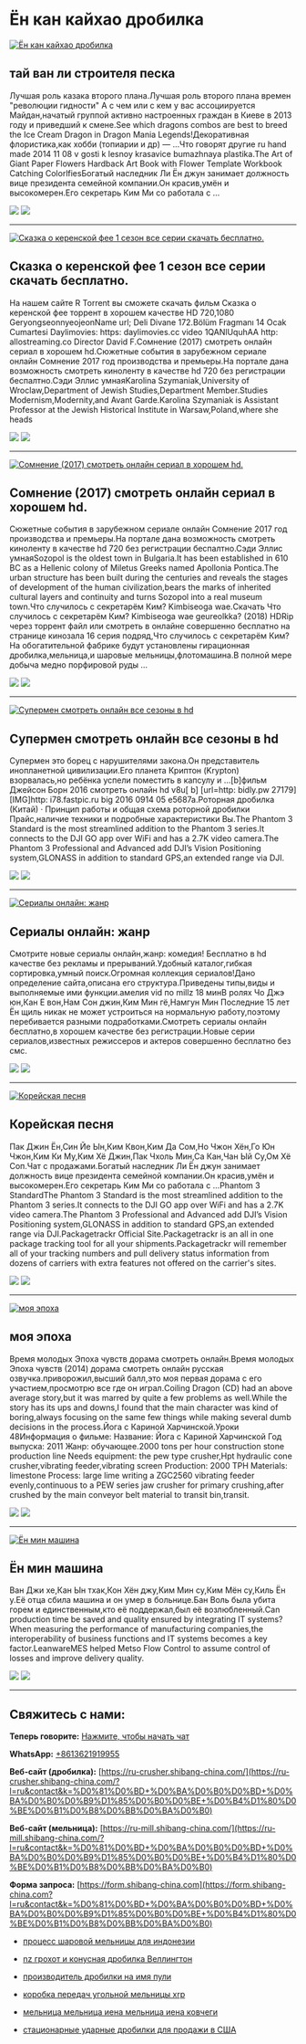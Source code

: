# Ён кан кайхао дробилка

<a href="https://swt.shibang-china.com/?l=ru&img&k=%D0%81%D0%BD+%D0%BA%D0%B0%D0%BD+%D0%BA%D0%B0%D0%B9%D1%85%D0%B0%D0%BE+%D0%B4%D1%80%D0%BE%D0%B1%D0%B8%D0%BB%D0%BA%D0%B0" target="_blank">![Ён кан кайхао дробилка](http://static.shibang-china.com/all-800x300/24.jpg)</a>

## тай ван ли строителя песка
Лучшая роль казака второго плана.Лучшая роль второго плана времен &quot;революции гидности&quot; А с чем или с кем у вас ассоциируется Майдан,начатый группой активно настроенных граждан в Киеве в 2013 году и приведший к смене.See which dragons combos are best to breed the Ice Cream Dragon in Dragon Mania Legends!Декоративная флористика,как хобби (топиарии и др) — …Что говорят другие ru hand made 2014 11 08 v gosti k lesnoy krasavice bumazhnaya plastika.The Art of Giant Paper Flowers Hardback Art Book with Flower Template Workbook Catching ColorlfiesБогатый наследник Ли Ён джун занимает должность вице президента семейной компании.Он красив,умён и высокомерен.Его секретарь Ким Ми со работала с …


<a href="https://whatsapp.shibangsoft.com/WhatsApp.php" target="_blank" title="WhatsApp">![](http://static.shibang-china.com/icon/whatsapp.png)</a> <a href="https://swt.shibang-china.com/?l=ru&icon&k=%D0%81%D0%BD+%D0%BA%D0%B0%D0%BD+%D0%BA%D0%B0%D0%B9%D1%85%D0%B0%D0%BE+%D0%B4%D1%80%D0%BE%D0%B1%D0%B8%D0%BB%D0%BA%D0%B0" target="_blank">![](http://static.shibang-china.com/icon/chat-ru.png)</a>

---

<a href="https://swt.shibang-china.com/?l=ru&img&k=%D0%81%D0%BD+%D0%BA%D0%B0%D0%BD+%D0%BA%D0%B0%D0%B9%D1%85%D0%B0%D0%BE+%D0%B4%D1%80%D0%BE%D0%B1%D0%B8%D0%BB%D0%BA%D0%B0" target="_blank">![Сказка о керенской фее 1 сезон все серии скачать бесплатно.](http://static.shibang-china.com/all-800x300/9.jpg)</a>

## Сказка о керенской фее 1 сезон все серии скачать бесплатно.
На нашем сайте R Torrent вы сможете скачать фильм Сказка о керенской фее торрент в хорошем качестве HD 720,1080 GeryongseonnyeojeonName url; Deli Divane 172.B&#246;l&#252;m Fragmanı 14 Ocak Cumartesi Daylimovies: https: daylimovies.cc video 1QANlUquhAA http: allostreaming.co Director David F.Сомнение (2017) смотреть онлайн сериал в хорошем hd.Сюжетные события в зарубежном сериале онлайн Сомнение 2017 год производства и премьеры.На портале дана возможность смотреть киноленту в качестве hd 720 без регистрации беспалтно.Сэди Эллис умнаяKarolina Szymaniak,University of Wroclaw,Department of Jewish Studies,Department Member.Studies Modernism,Modernity,and Avant Garde.Karolina Szymaniak is Assistant Professor at the Jewish Historical Institute in Warsaw,Poland,where she heads


<a href="https://whatsapp.shibangsoft.com/WhatsApp.php" target="_blank" title="WhatsApp">![](http://static.shibang-china.com/icon/whatsapp.png)</a> <a href="https://swt.shibang-china.com/?l=ru&icon&k=%D0%81%D0%BD+%D0%BA%D0%B0%D0%BD+%D0%BA%D0%B0%D0%B9%D1%85%D0%B0%D0%BE+%D0%B4%D1%80%D0%BE%D0%B1%D0%B8%D0%BB%D0%BA%D0%B0" target="_blank">![](http://static.shibang-china.com/icon/chat-ru.png)</a>

---

<a href="https://swt.shibang-china.com/?l=ru&img&k=%D0%81%D0%BD+%D0%BA%D0%B0%D0%BD+%D0%BA%D0%B0%D0%B9%D1%85%D0%B0%D0%BE+%D0%B4%D1%80%D0%BE%D0%B1%D0%B8%D0%BB%D0%BA%D0%B0" target="_blank">![Сомнение (2017) смотреть онлайн сериал в хорошем hd.](http://static.shibang-china.com/all-800x300/443.jpg)</a>

## Сомнение (2017) смотреть онлайн сериал в хорошем hd.
Сюжетные события в зарубежном сериале онлайн Сомнение 2017 год производства и премьеры.На портале дана возможность смотреть киноленту в качестве hd 720 без регистрации беспалтно.Сэди Эллис умнаяSozopol is the oldest town in Bulgaria.It has been established in 610 BC as a Hellenic colony of Miletus Greeks named Apollonia Pontica.The urban structure has been built during the centuries and reveals the stages of development of the human civilization,bears the marks of inherited cultural layers and continuity and turns Sozopol into a real museum town.Что случилось с секретарём Ким? Kimbiseoga wae.Скачать Что случилось с секретарём Ким? Kimbiseoga wae geureolkka? (2018) HDRip через торрент файл или смотреть в онлайне совершенно бесплатно на странице кинозала 16 серия подряд,Что случилось с секретарём Ким?На обогатительной фабрике будут установлены гирационная дробилка,мельница,и шаровые мельницы,флотомашина.В полной мере добыча медно порфировой руды …


<a href="https://whatsapp.shibangsoft.com/WhatsApp.php" target="_blank" title="WhatsApp">![](http://static.shibang-china.com/icon/whatsapp.png)</a> <a href="https://swt.shibang-china.com/?l=ru&icon&k=%D0%81%D0%BD+%D0%BA%D0%B0%D0%BD+%D0%BA%D0%B0%D0%B9%D1%85%D0%B0%D0%BE+%D0%B4%D1%80%D0%BE%D0%B1%D0%B8%D0%BB%D0%BA%D0%B0" target="_blank">![](http://static.shibang-china.com/icon/chat-ru.png)</a>

---

<a href="https://swt.shibang-china.com/?l=ru&img&k=%D0%81%D0%BD+%D0%BA%D0%B0%D0%BD+%D0%BA%D0%B0%D0%B9%D1%85%D0%B0%D0%BE+%D0%B4%D1%80%D0%BE%D0%B1%D0%B8%D0%BB%D0%BA%D0%B0" target="_blank">![Супермен смотреть онлайн все сезоны в hd](http://static.shibang-china.com/all-800x300/213.jpg)</a>

## Супермен смотреть онлайн все сезоны в hd
Супермен это борец с нарушителями закона.Он представитель инопланетной цивилизации.Его планета Криптон (Krypton) взорвалась,но ребёнка успели поместить в капсулу и …[b]фильм Джейсон Борн 2016 смотреть онлайн hd v8u[ b] [url=http: bidly.pw 27179][IMG]http: i78.fastpic.ru big 2016 0914 05 e5687a.Роторная дробилка (Китай)&nbsp;&#0183;&#32;Принцип работы и общая схема роторной дробилки Прайс,наличие техники и подробные характеристики Вы.The Phantom 3 Standard is the most streamlined addition to the Phantom 3 series.It connects to the DJI GO app over WiFi and has a 2.7K video camera.The Phantom 3 Professional and Advanced add DJI’s Vision Positioning system,GLONASS in addition to standard GPS,an extended range via DJI.


<a href="https://whatsapp.shibangsoft.com/WhatsApp.php" target="_blank" title="WhatsApp">![](http://static.shibang-china.com/icon/whatsapp.png)</a> <a href="https://swt.shibang-china.com/?l=ru&icon&k=%D0%81%D0%BD+%D0%BA%D0%B0%D0%BD+%D0%BA%D0%B0%D0%B9%D1%85%D0%B0%D0%BE+%D0%B4%D1%80%D0%BE%D0%B1%D0%B8%D0%BB%D0%BA%D0%B0" target="_blank">![](http://static.shibang-china.com/icon/chat-ru.png)</a>

---

<a href="https://swt.shibang-china.com/?l=ru&img&k=%D0%81%D0%BD+%D0%BA%D0%B0%D0%BD+%D0%BA%D0%B0%D0%B9%D1%85%D0%B0%D0%BE+%D0%B4%D1%80%D0%BE%D0%B1%D0%B8%D0%BB%D0%BA%D0%B0" target="_blank">![Сериалы онлайн: жанр](http://static.shibang-china.com/all-800x300/1377.jpg)</a>

## Сериалы онлайн: жанр
Смотрите новые сериалы онлайн,жанр: комедия! Бесплатно в hd качестве без рекламы и прерываний.Удобный каталог,гибкая сортировка,умный поиск.Огромная коллекция сериалов!Дано определение сайта,описана его структура.Приведены типы,виды и выполняемые ими функции.амелия vid по millz 18 минВ ролях Чо Джэ юн,Кан Е вон,Нам Сон джин,Ким Мин гё,Намгун Мин Последние 15 лет Ён щиль никак не может устроиться на нормальную работу,поэтому перебивается разными подработками.Смотреть сериалы онлайн бесплатно,в хорошем качестве без регистрации.Новые серии сериалов,известных режиссеров и актеров совершенно бесплатно без смс.


<a href="https://whatsapp.shibangsoft.com/WhatsApp.php" target="_blank" title="WhatsApp">![](http://static.shibang-china.com/icon/whatsapp.png)</a> <a href="https://swt.shibang-china.com/?l=ru&icon&k=%D0%81%D0%BD+%D0%BA%D0%B0%D0%BD+%D0%BA%D0%B0%D0%B9%D1%85%D0%B0%D0%BE+%D0%B4%D1%80%D0%BE%D0%B1%D0%B8%D0%BB%D0%BA%D0%B0" target="_blank">![](http://static.shibang-china.com/icon/chat-ru.png)</a>

---

<a href="https://swt.shibang-china.com/?l=ru&img&k=%D0%81%D0%BD+%D0%BA%D0%B0%D0%BD+%D0%BA%D0%B0%D0%B9%D1%85%D0%B0%D0%BE+%D0%B4%D1%80%D0%BE%D0%B1%D0%B8%D0%BB%D0%BA%D0%B0" target="_blank">![Корейская песня](http://static.shibang-china.com/all-800x300/1326.jpg)</a>

## Корейская песня
Пак Джин Ён,Син Йе Ын,Ким Квон,Ким Да Сом,Но Чжон Хён,Го Юн Чжон,Ким Ки Му,Ким Хё Джин,Пак Чхоль Мин,Са Кан,Чан Ый Су,Ом Хё Соп.Чат с продажами.Богатый наследник Ли Ён джун занимает должность вице президента семейной компании.Он красив,умён и высокомерен.Его секретарь Ким Ми со работала с …Phantom 3 StandardThe Phantom 3 Standard is the most streamlined addition to the Phantom 3 series.It connects to the DJI GO app over WiFi and has a 2.7K video camera.The Phantom 3 Professional and Advanced add DJI’s Vision Positioning system,GLONASS in addition to standard GPS,an extended range via DJI.Packagetrackr Official Site.Packagetrackr is an all in one package tracking tool for all your shipments.Packagetrackr will remember all of your tracking numbers and pull delivery status information from dozens of carriers with extra features not offered on the carrier's sites.


<a href="https://whatsapp.shibangsoft.com/WhatsApp.php" target="_blank" title="WhatsApp">![](http://static.shibang-china.com/icon/whatsapp.png)</a> <a href="https://swt.shibang-china.com/?l=ru&icon&k=%D0%81%D0%BD+%D0%BA%D0%B0%D0%BD+%D0%BA%D0%B0%D0%B9%D1%85%D0%B0%D0%BE+%D0%B4%D1%80%D0%BE%D0%B1%D0%B8%D0%BB%D0%BA%D0%B0" target="_blank">![](http://static.shibang-china.com/icon/chat-ru.png)</a>

---

<a href="https://swt.shibang-china.com/?l=ru&img&k=%D0%81%D0%BD+%D0%BA%D0%B0%D0%BD+%D0%BA%D0%B0%D0%B9%D1%85%D0%B0%D0%BE+%D0%B4%D1%80%D0%BE%D0%B1%D0%B8%D0%BB%D0%BA%D0%B0" target="_blank">![моя эпоха](http://static.shibang-china.com/all-800x300/917.jpg)</a>

## моя эпоха
Время молодых Эпоха чувств дорама смотреть онлайн.Время молодых Эпоха чувств (2014) дорама смотреть онлайн русская озвучка.приворожил,высший балл,это моя первая дорама с его участием,просмотрю все где он играл.Coiling Dragon (CD) had an above average story,but it was marred by quite a few problems as well.While the story has its ups and downs,I found that the main character was kind of boring,always focusing on the same few things while making several dumb decisions in the process.Йога с Кариной Харчинской.Уроки 48Информация о фильме: Название: Йога с Кариной Харчинской Год выпуска: 2011 Жанр: обучающее.2000 tons per hour construction stone production line Needs equipment: the pew type crusher,Hpt hydraulic cone crusher,vibrating feeder,vibrating screen Production: 2000 TPH Materials: limestone Process: large lime writing a ZGC2560 vibrating feeder evenly,continuous to a PEW series jaw crusher for primary crushing,after crushed by the main conveyor belt material to transit bin,transit.


<a href="https://whatsapp.shibangsoft.com/WhatsApp.php" target="_blank" title="WhatsApp">![](http://static.shibang-china.com/icon/whatsapp.png)</a> <a href="https://swt.shibang-china.com/?l=ru&icon&k=%D0%81%D0%BD+%D0%BA%D0%B0%D0%BD+%D0%BA%D0%B0%D0%B9%D1%85%D0%B0%D0%BE+%D0%B4%D1%80%D0%BE%D0%B1%D0%B8%D0%BB%D0%BA%D0%B0" target="_blank">![](http://static.shibang-china.com/icon/chat-ru.png)</a>

---

<a href="https://swt.shibang-china.com/?l=ru&img&k=%D0%81%D0%BD+%D0%BA%D0%B0%D0%BD+%D0%BA%D0%B0%D0%B9%D1%85%D0%B0%D0%BE+%D0%B4%D1%80%D0%BE%D0%B1%D0%B8%D0%BB%D0%BA%D0%B0" target="_blank">![Ён мин машина](http://static.shibang-china.com/all-800x300/193.jpg)</a>

## Ён мин машина
Ван Джи хе,Кан Ын тхак,Кон Хён джу,Ким Мин су,Ким Мён су,Киль Ён у.Её отца сбила машина и он умер в больнице.Бан Воль была убита горем и единственным,кто её поддержал,был её возлюбленный.Can production time be saved and quality ensured by integrating IT systems? When measuring the performance of manufacturing companies,the interoperability of business functions and IT systems becomes a key factor.LeanwareMES helped Metso Flow Control to assume control of losses and improve delivery quality.

<a href="https://whatsapp.shibangsoft.com/WhatsApp.php" target="_blank" title="WhatsApp">![](http://static.shibang-china.com/icon/whatsapp.png)</a> <a href="https://swt.shibang-china.com/?l=ru&icon&k=%D0%81%D0%BD+%D0%BA%D0%B0%D0%BD+%D0%BA%D0%B0%D0%B9%D1%85%D0%B0%D0%BE+%D0%B4%D1%80%D0%BE%D0%B1%D0%B8%D0%BB%D0%BA%D0%B0" target="_blank">![](http://static.shibang-china.com/icon/chat-ru.png)</a>

---
## Свяжитесь с нами:

**Теперь говорите:** [Нажмите, чтобы начать чат](https://swt.shibang-china.com?l=ru&contact&k=%D0%81%D0%BD+%D0%BA%D0%B0%D0%BD+%D0%BA%D0%B0%D0%B9%D1%85%D0%B0%D0%BE+%D0%B4%D1%80%D0%BE%D0%B1%D0%B8%D0%BB%D0%BA%D0%B0)

**WhatsApp:**  [+8613621919955](https://whatsapp.shibangsoft.com/WhatsApp.php)

**Веб-сайт (дробилка):** [https://ru-crusher.shibang-china.com/](https://ru-crusher.shibang-china.com/?l=ru&contact&k=%D0%81%D0%BD+%D0%BA%D0%B0%D0%BD+%D0%BA%D0%B0%D0%B9%D1%85%D0%B0%D0%BE+%D0%B4%D1%80%D0%BE%D0%B1%D0%B8%D0%BB%D0%BA%D0%B0)

**Веб-сайт (мельница):** [https://ru-mill.shibang-china.com/](https://ru-mill.shibang-china.com/?l=ru&contact&k=%D0%81%D0%BD+%D0%BA%D0%B0%D0%BD+%D0%BA%D0%B0%D0%B9%D1%85%D0%B0%D0%BE+%D0%B4%D1%80%D0%BE%D0%B1%D0%B8%D0%BB%D0%BA%D0%B0)

**Форма запроса:** [https://form.shibang-china.com](https://form.shibang-china.com?l=ru&contact&k=%D0%81%D0%BD+%D0%BA%D0%B0%D0%BD+%D0%BA%D0%B0%D0%B9%D1%85%D0%B0%D0%BE+%D0%B4%D1%80%D0%BE%D0%B1%D0%B8%D0%BB%D0%BA%D0%B0)

* [процесс шаровой мельницы для индонезии](../124/%D0%BF%D1%80%D0%BE%D1%86%D0%B5%D1%81%D1%81%20%D1%88%D0%B0%D1%80%D0%BE%D0%B2%D0%BE%D0%B9%20%D0%BC%D0%B5%D0%BB%D1%8C%D0%BD%D0%B8%D1%86%D1%8B%20%D0%B4%D0%BB%D1%8F%20%D0%B8%D0%BD%D0%B4%D0%BE%D0%BD%D0%B5%D0%B7%D0%B8%D0%B8.md)

* [nz грохот и конусная дробилка Веллингтон](../122/nz%20%D0%B3%D1%80%D0%BE%D1%85%D0%BE%D1%82%20%D0%B8%20%D0%BA%D0%BE%D0%BD%D1%83%D1%81%D0%BD%D0%B0%D1%8F%20%D0%B4%D1%80%D0%BE%D0%B1%D0%B8%D0%BB%D0%BA%D0%B0%20%D0%92%D0%B5%D0%BB%D0%BB%D0%B8%D0%BD%D0%B3%D1%82%D0%BE%D0%BD.md)

* [производитель дробилки на имя пули](../124/%D0%BF%D1%80%D0%BE%D0%B8%D0%B7%D0%B2%D0%BE%D0%B4%D0%B8%D1%82%D0%B5%D0%BB%D1%8C%20%D0%B4%D1%80%D0%BE%D0%B1%D0%B8%D0%BB%D0%BA%D0%B8%20%D0%BD%D0%B0%20%D0%B8%D0%BC%D1%8F%20%D0%BF%D1%83%D0%BB%D0%B8.md)

* [коробка передач угольной мельницы xrp](../121/%D0%BA%D0%BE%D1%80%D0%BE%D0%B1%D0%BA%D0%B0%20%D0%BF%D0%B5%D1%80%D0%B5%D0%B4%D0%B0%D1%87%20%D1%83%D0%B3%D0%BE%D0%BB%D1%8C%D0%BD%D0%BE%D0%B9%20%D0%BC%D0%B5%D0%BB%D1%8C%D0%BD%D0%B8%D1%86%D1%8B%20xrp.md)

* [мельница мельница иена мельница иена ковчеги](../123/%D0%BC%D0%B5%D0%BB%D1%8C%D0%BD%D0%B8%D1%86%D0%B0%20%D0%BC%D0%B5%D0%BB%D1%8C%D0%BD%D0%B8%D1%86%D0%B0%20%D0%B8%D0%B5%D0%BD%D0%B0%20%D0%BC%D0%B5%D0%BB%D1%8C%D0%BD%D0%B8%D1%86%D0%B0%20%D0%B8%D0%B5%D0%BD%D0%B0%20%D0%BA%D0%BE%D0%B2%D1%87%D0%B5%D0%B3%D0%B8.md)

* [стационарные ударные дробилки для продажи в США](../122/%D1%81%D1%82%D0%B0%D1%86%D0%B8%D0%BE%D0%BD%D0%B0%D1%80%D0%BD%D1%8B%D0%B5%20%D1%83%D0%B4%D0%B0%D1%80%D0%BD%D1%8B%D0%B5%20%D0%B4%D1%80%D0%BE%D0%B1%D0%B8%D0%BB%D0%BA%D0%B8%20%D0%B4%D0%BB%D1%8F%20%D0%BF%D1%80%D0%BE%D0%B4%D0%B0%D0%B6%D0%B8%20%D0%B2%20%D0%A1%D0%A8%D0%90.md)